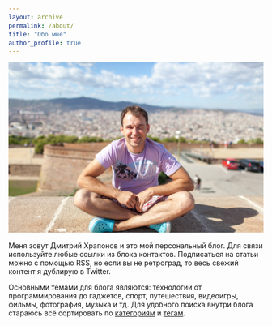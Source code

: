 ```yaml
---
layout: archive
permalink: /about/
title: "Обо мне"
author_profile: true
---
```


![](/assets/images/about/dk.jpg)

Меня зовут Дмитрий Храпонов и это мой персональный блог. Для связи используйте любые ссылки из блока контактов. Подписаться на статьи можно с помощью RSS, но если вы не ретроград, то весь свежий контент я дублирую в Twitter.

Основными темами для блога являются: технологии от программирования до гаджетов, спорт, путешествия, видеоигры, фильмы, фотография, музыка и тд. Для удобного поиска внутри блога стараюсь всё сортировать по [категориям](/categories/) и [тегам](/tags/).
